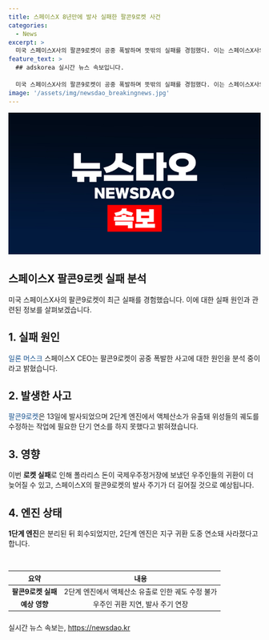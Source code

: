 ```yaml
---
title: 스페이스X 8년만에 발사 실패한 팔콘9로켓 사건
categories:
  - News
excerpt: >
  미국 스페이스X사의 팔콘9로켓이 공중 폭발하며 뜻밖의 실패를 경험했다. 이는 스페이스X사의 300차례 이상의 성공 이후 처음으로의 발사 실패로, CEO 일론 머스크는 실패 원인에 대한 분석 중이라 밝혔다. 실패로 국제우주정거장에 보내진 미국 항공우주국(NASA)과 민간회사의 우주인들의 귀환이 늦어질 수 있으며, 이번 사건으로 팔콘9의 발사 주기가 더 길어질 것으로 전망된다. 2단계 엔진에서 액체산소 유출로 인한 문제로, 20개의 스타링크 인터넷 위성의 궤도가 수정되지 못했다고 발표되었다.
feature_text: >
  ## adskorea 실시간 뉴스 속보입니다.

  미국 스페이스X사의 팔콘9로켓이 공중 폭발하며 뜻밖의 실패를 경험했다. 이는 스페이스X사의 300차례 이상의 성공 이후 처음으로의 발사 실패로, CEO 일론 머스크는 실패 원인에 대한 분석 중이라 밝혔다. 실패로 국제우주정거장에 보내진 미국 항공우주국(NASA)과 민간회사의 우주인들의 귀환이 늦어질 수 있으며, 이번 사건으로 팔콘9의 발사 주기가 더 길어질 것으로 전망된다. 2단계 엔진에서 액체산소 유출로 인한 문제로, 20개의 스타링크 인터넷 위성의 궤도가 수정되지 못했다고 발표되었다.
image: '/assets/img/newsdao_breakingnews.jpg'
---
```


<p><img src="/assets/img/newsdao_breakingnews.jpg" alt="adskorea 속보" /></p>

<h2>스페이스X 팔콘9로켓 실패 분석</h2>

<p data-ke-size="size16">미국 스페이스X사의 팔콘9로켓이 최근 실패를 경험했습니다. 이에 대한 실패 원인과 관련된 정보를 살펴보겠습니다.</p>

<h2 data-ke-size="size26">1. 실패 원인</h2>

<p><span style="color: #1a5490;">일론 머스크</span> 스페이스X CEO는 팔콘9로켓이 공중 폭발한 사고에 대한 원인을 분석 중이라고 밝혔습니다.</p>

<h2 data-ke-size="size26">2. 발생한 사고</h2>

<p><span style="color: #1a5490;">팔콘9로켓</span>은 13일에 발사되었으며 2단계 엔진에서 액체산소가 유출돼 위성들의 궤도를 수정하는 작업에 필요한 단기 연소를 하지 못했다고 밝혀졌습니다.</p>

<h2 data-ke-size="size26">3. 영향</h2>

<p>이번 <b>로켓 실패</b>로 인해 폴라리스 돈이 국제우주정거장에 보냈던 우주인들의 귀환이 더 늦어질 수 있고, 스페이스X의 팔콘9로켓의 발사 주기가 더 길어질 것으로 예상됩니다.</p>

<h2 data-ke-size="size26">4. 엔진 상태</h2>

<p><b>1단계 엔진</b>은 분리된 뒤 회수되었지만, 2단계 엔진은 지구 귀환 도중 연소돼 사라졌다고 합니다.</p>

<p data-ke-size="size16">&nbsp;</p>

<table>
    <thead>
        <tr>
            <th>요약</th>
            <th>내용</th>
        </tr>
    </thead>
    <tbody>
        <tr>
            <td style="text-align: center; height: 17px;"><b>팔콘9로켓 실패</b></td>
            <td style="text-align: center; height: 17px;">2단계 엔진에서 액체산소 유출로 인한 궤도 수정 불가</td>
        </tr>
        <tr>
            <td style="text-align: center; height: 17px;"><b>예상 영향</b></td>
            <td style="text-align: center; height: 17px;">우주인 귀환 지연, 발사 주기 연장</td>
        </tr>
    </tbody>
</table>

<h3></h3>
실시간 뉴스 속보는, <a href="https://newsdao.kr" rel="dofollow">https://newsdao.kr</a>


